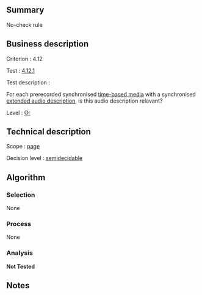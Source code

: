 ## Summary

No-check rule

## Business description

Criterion : 4.12

Test : [4.12.1](http://www.accessiweb.org/index.php/accessiweb-22-english-version.html#test-4-12-1)

Test description :

For each prerecorded synchronised [time-based media](http://www.accessiweb.org/index.php/glossary-76.html#mMediaTemp) with a synchronised [extended audio description](http://www.accessiweb.org/index.php/glossary-76.html#mAudioDescE), is this audio description relevant?

Level : [Or](/en/category/rules-design/accessiweb-11/level/or)

## Technical description

Scope : [page](/en/category/rules-design/accessiweb-11/scope/page)

Decision level :
[semidecidable](/en/category/rules-design/accessiweb-11/decision-level/semidecidable)

## Algorithm

### Selection

None

### Process

None

### Analysis

**Not Tested**

## Notes


